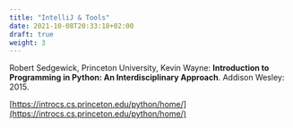 ```yaml
---
title: "IntelliJ & Tools"
date: 2021-10-08T20:33:18+02:00
draft: true
weight: 3
---
```



Robert Sedgewick, Princeton University, Kevin Wayne: __Introduction to Programming in Python: An Interdisciplinary Approach__. Addison Wesley: 2015.

[https://introcs.cs.princeton.edu/python/home/](https://introcs.cs.princeton.edu/python/home/)
